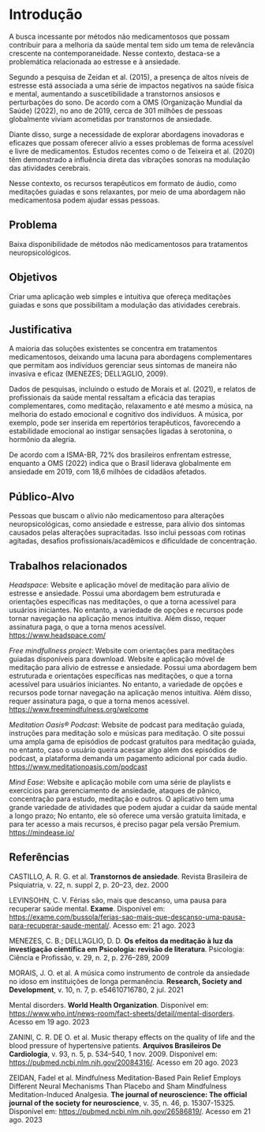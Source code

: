 # Introdução

 A busca incessante por métodos não medicamentosos que possam contribuir para a melhoria da saúde mental tem sido um tema de relevância crescente na contemporaneidade. Nesse contexto, destaca-se a problemática relacionada ao estresse e à ansiedade. 

 Segundo a pesquisa de Zeidan et al. (2015), a presença de altos níveis de estresse está associada a uma série de impactos negativos na saúde física e mental, aumentando a suscetibilidade a transtornos ansiosos e perturbações do sono. De acordo com a OMS (Organização Mundial da Saúde) (2022), no ano de 2019, cerca de 301 milhões de pessoas globalmente viviam acometidas por transtornos de ansiedade. 

 Diante disso, surge a necessidade de explorar abordagens inovadoras e eficazes que possam oferecer alívio a esses problemas de forma acessível e livre de medicamentos. Estudos recentes como o de Teixeira et al. (2020) têm demonstrado a influência direta das vibrações sonoras na modulação das atividades cerebrais. 

 Nesse contexto, os recursos terapêuticos em formato de áudio, como meditações guiadas e sons relaxantes, por meio de uma abordagem não medicamentosa podem ajudar essas pessoas. 


## Problema

Baixa disponibilidade de métodos não medicamentosos para tratamentos neuropsicológicos. 


## Objetivos

Criar uma aplicação web simples e intuitiva que ofereça meditações guiadas e sons que possibilitam a modulação das atividades cerebrais. 


## Justificativa

 A maioria das soluções existentes se concentra em tratamentos medicamentosos, deixando uma lacuna para abordagens complementares que permitam aos indivíduos gerenciar seus sintomas de maneira não invasiva e eficaz (MENEZES; DELL’AGLIO, 2009).  

 Dados de pesquisas, incluindo o estudo de Morais et al. (2021), e relatos de profissionais da saúde mental ressaltam a eficácia das terapias complementares, como meditação, relaxamento e até mesmo a música, na melhoria do estado emocional e cognitivo dos indivíduos. A música, por exemplo, pode ser inserida em repertórios terapêuticos, favorecendo a estabilidade emocional ao instigar sensações ligadas à serotonina, o hormônio da alegria.

 De acordo com a ISMA-BR, 72% dos brasileiros enfrentam estresse, enquanto a OMS (2022) indica que o Brasil liderava globalmente em ansiedade em 2019, com 18,6 milhões de cidadãos afetados. 

## Público-Alvo

Pessoas que buscam o alívio não medicamentoso para alterações neuropsicológicas, como ansiedade e estresse, para alívio dos sintomas causados pelas alterações supracitadas. Isso inclui pessoas com rotinas agitadas, desafios profissionais/acadêmicos e dificuldade de concentração.

## Trabalhos relacionados

<i>Headspace</i>: Website e aplicação móvel de meditação para alívio de estresse e ansiedade. Possui uma abordagem bem estruturada e orientações específicas nas meditações, o que a torna acessível para usuários iniciantes. No entanto, a variedade de opções e recursos pode tornar navegação na aplicação menos intuitiva. Além disso, requer assinatura paga, o que a torna menos acessível. <https://www.headspace.com/>  


<i>Free mindfullness project</i>: Website com orientações para meditações guiadas disponíveis para download. Website e aplicação móvel de meditação para alívio de estresse e ansiedade. Possui uma abordagem bem estruturada e orientações específicas nas meditações, o que a torna acessível para usuários iniciantes. No entanto, a variedade de opções e recursos pode tornar navegação na aplicação menos intuitiva. Além disso, requer assinatura paga, o que a torna menos acessível. <https://www.freemindfulness.org/welcome>  


<i>Meditation Oasis® Podcast</i>: Website de podcast para meditação guiada, instruções para meditação solo e músicas para meditação. O site possui uma ampla gama de episódios de podcast gratuitos para meditação guiada, no entanto, caso o usuário queira acessar algo além dos episódios de podcast, a plataforma demanda um pagamento adicional por cada áudio.  <https://www.meditationoasis.com/podcast>  


<i>Mind Ease</i>: Website e aplicação mobile com uma série de playlists e exercícios para gerenciamento de ansiedade, ataques de pânico, concentração para estudo, meditação e outros. O aplicativo tem uma grande variedade de atividades que podem ajudar a cuidar da saúde mental a longo prazo; No entanto, ele só oferece uma versão gratuita limitada, e para ter acesso a mais recursos, é preciso pagar pela versão Premium. <https://mindease.io/> 


## Referências

CASTILLO, A. R. G. et al. <b>Transtornos de ansiedade</b>. Revista Brasileira de Psiquiatria, v. 22, n. suppl 2, p. 20–23, dez. 2000 

LEVINSOHN, C. V. Férias são, mais que descanso, uma pausa para recuperar saúde mental. <b>Exame</b>. Disponível em: <https://exame.com/bussola/ferias-sao-mais-que-descanso-uma-pausa-para-recuperar-saude-mental/>. Acesso em: 21 ago. 2023 

MENEZES, C. B.; DELL’AGLIO, D. D. <b>Os efeitos da meditação à luz da investigação científica em Psicologia: revisão de literatura</b>. Psicologia: Ciência e Profissão, v. 29, n. 2, p. 276–289, 2009 

MORAIS, J. O. et al. A música como instrumento de controle da ansiedade no idoso em instituições de longa permanência. <b>Research, Society and Development</b>, v. 10, n. 7, p. e54610716780, 2 jul. 2021 

Mental disorders. <b>World Health Organization</b>.  Disponível em: <https://www.who.int/news-room/fact-sheets/detail/mental-disorders>. Acesso em 19 ago. 2023 

ZANINI, C. R. DE O. et al. Music therapy effects on the quality of life and the blood pressure of hypertensive patients. <b>Arquivos Brasileiros De Cardiologia</b>, v. 93, n. 5, p. 534–540, 1 nov. 2009. Disponível em: <https://pubmed.ncbi.nlm.nih.gov/20084316/>. Acesso em 20 ago. 2023 

ZEIDAN, Fadel et al. Mindfulness Meditation-Based Pain Relief Employs Different Neural Mechanisms Than Placebo and Sham Mindfulness Meditation-Induced Analgesia.  <b>The journal of neuroscience: The official journal of the society for neuroscience</b>, v. 35, n. 46, p. 15307-15325. Disponível em: <https://pubmed.ncbi.nlm.nih.gov/26586819/>. Acesso em 21 ago. 2023 
